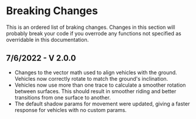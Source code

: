 # Breaking Changes

This is an ordered list of braking changes. Changes in this section will probably break your code if you overrode any functions not specified as overridable in this documentation.

## 7/6/2022 - V 2.0.0
* Changes to the vector math used to align vehicles with the ground. Vehicles now correctly rotate to match the ground's inclination.
* Vehicles now use more than one trace to calculate a smoother rotation between surfaces. This should result in smoother riding and better transitions from one surface to another.
* The default shadow params for movement were updated, giving a faster response for vehicles with no custom params.